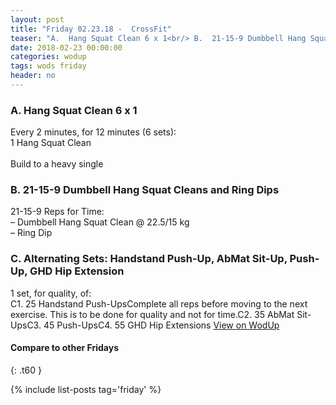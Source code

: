 ```yaml
---
layout: post
title: "Friday 02.23.18 -  CrossFit"
teaser: "A.  Hang Squat Clean 6 x 1<br/> B.  21-15-9 Dumbbell Hang Squat Cleans and Ring Dips<br/> C. Alternating Sets: Handstand Push-Up, AbMat Sit-Up, Push-Up, GHD Hip Extension"
date: 2018-02-23 00:00:00
categories: wodup
tags: wods friday
header: no
---
```



<h3>A.  Hang Squat Clean 6 x 1</h3>
Every 2 minutes, for 12 minutes (6 sets):<br/>1 Hang Squat Clean<br/><br/>Build to a heavy single
<h3>B.  21-15-9 Dumbbell Hang Squat Cleans and Ring Dips</h3>
21-15-9 Reps for Time:<br/>– Dumbbell Hang Squat Clean @ 22.5/15 kg<br/>– Ring Dip<br/>
<h3>C. Alternating Sets: Handstand Push-Up, AbMat Sit-Up, Push-Up, GHD Hip Extension</h3>
1 set, for quality,  of:<br/>C1. 25 Handstand Push-UpsComplete all reps before moving to the next exercise.  This is to be done for quality and not for time.C2. 35 AbMat Sit-UpsC3. 45 Push-UpsC4. 55 GHD Hip Extensions
<a href="https://www.wodup.com/gyms/asphodel/wods/4475" target="blank">View on WodUp</a>


#### Compare to other Fridays
{: .t60 }

{% include list-posts tag='friday' %}